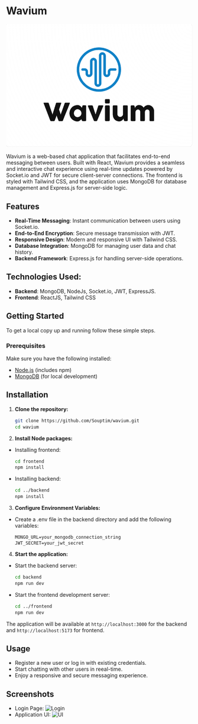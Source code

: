 # Wavium

![App Logo](screenshots/AppLogo.png)

Wavium is a web-based chat application that facilitates end-to-end messaging between users. Built with React, Wavium provides a seamless and interactive chat experience using real-time updates powered by Socket.io and JWT for secure client-server connections. The frontend is styled with Tailwind CSS, and the application uses MongoDB for database management and Express.js for server-side logic.

## Features

- **Real-Time Messaging**: Instant communication between users using Socket.io.
- **End-to-End Encryption**: Secure message transmission with JWT.
- **Responsive Design**: Modern and responsive UI with Tailwind CSS.
- **Database Integration**: MongoDB for managing user data and chat history.
- **Backend Framework**: Express.js for handling server-side operations.
## Technologies Used:
- **Backend**: MongoDB, NodeJs, Socket.io, JWT, ExpressJS.
- **Frontend**: ReactJS, Tailwind CSS

## Getting Started

To get a local copy up and running follow these simple steps.

### Prerequisites

Make sure you have the following installed:

- [Node.js](https://nodejs.org/) (includes npm)
- [MongoDB](https://www.mongodb.com/try/download/community) (for local development)

## Installation

1. **Clone the repository:**

   ```bash
   git clone https://github.com/Souptim/wavium.git
   cd wavium
2. **Install Node packages:**
  - Installing frontend:
    ```bash
    cd frontend
    npm install
  - Installing backend:
     ```bash
     cd ../backend
     npm install
3. **Configure Environment Variables:**
- Create a .env file in the backend directory and add the following variables:
     ```env
     MONGO_URL=your_mongodb_connection_string
     JWT_SECRET=your_jwt_secret
4. **Start the application:**
- Start the backend server:
     ```bash
     cd backend
     npm run dev
- Start the frontend development server:
     ```bash
     cd ../frontend
     npm run dev
The application will be available at `http://localhost:3000` for the backend
  and `http://localhost:5173` for frontend.
## Usage
- Register a new user or log in with existing credentials.
- Start chatting with other users in reeal-time.
- Enjoy a responsive and secure messaging experience.
## Screenshots
- Login Page:
![Login](screenshots/login.png)
- Application UI:
![UI](screenshots/ui.png)




